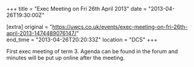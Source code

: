 +++
title = "Exec Meeting on Fri 26th April 2013"
date = "2013-04-26T19:30:00Z"

[extra]
original = "https://uwcs.co.uk/events/exec-meeting-on-fri-26th-april-2013-1474489076147/"    
end_time = "2013-04-26T20:20:33Z"
location = "DCS"
+++

First exec meeting of term 3. Agenda can be found in the forum and minutes will be put up online after the meeting.

